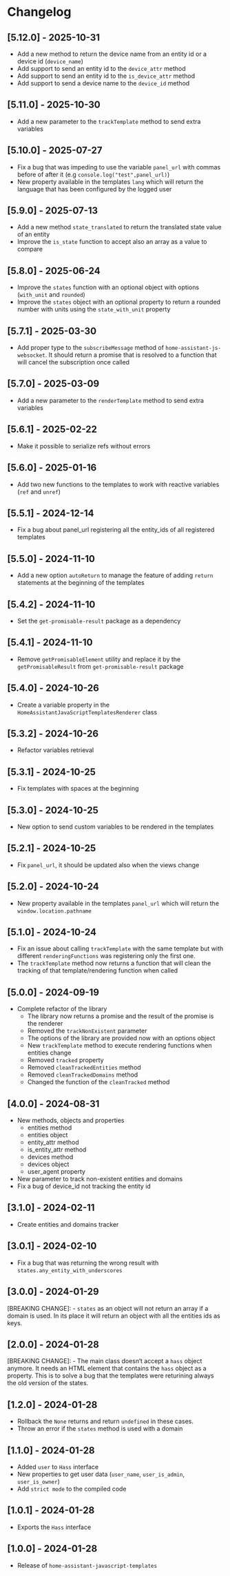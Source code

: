 # Changelog

## [5.12.0] - 2025-10-31

- Add a new method to return the device name from an entity id or a device id (`device_name`)
- Add support to send an entity id to the `device_attr` method
- Add support to send an entity id to the `is_device_attr` method
- Add support to send a device name to the `device_id` method

## [5.11.0] - 2025-10-30

- Add a new parameter to the `trackTemplate` method to send extra variables

## [5.10.0] - 2025-07-27

- Fix a bug that was impeding to use the variable `panel_url` with commas before of after it (e.g `console.log("test",panel_url)`)
- New property available in the templates `lang` which will return the language that has been configured by the logged user

## [5.9.0] - 2025-07-13

- Add a new method `state_translated` to return the translated state value of an entity
- Improve the `is_state` function to accept also an array as a value to compare

## [5.8.0] - 2025-06-24

- Improve the `states` function with an optional object with options (`with_unit` and `rounded`)
- Improve the `states` object with an optional property to return a rounded number with units using the `state_with_unit` property

## [5.7.1] - 2025-03-30

- Add proper type to the `subscribeMessage` method of `home-assistant-js-websocket`. It should return a promise that is resolved to a function that will cancel the subscription once called

## [5.7.0] - 2025-03-09

- Add a new parameter to the `renderTemplate` method to send extra variables

## [5.6.1] - 2025-02-22

- Make it possible to serialize refs without errors

## [5.6.0] - 2025-01-16

- Add two new functions to the templates to work with reactive variables (`ref` and `unref`)

## [5.5.1] - 2024-12-14

- Fix a bug about panel_url registering all the entity_ids of all registered templates

## [5.5.0] - 2024-11-10

- Add a new option `autoReturn` to manage the feature of adding `return` statements at the beginning of the templates

## [5.4.2] - 2024-11-10

- Set the `get-promisable-result` package as a dependency

## [5.4.1] - 2024-11-10

- Remove `getPromisableElement` utility and replace it by the `getPromisableResult` from `get-promisable-result` package

## [5.4.0] - 2024-10-26

- Create a variable property in the `HomeAssistantJavaScriptTemplatesRenderer` class

## [5.3.2] - 2024-10-26

- Refactor variables retrieval

## [5.3.1] - 2024-10-25

- Fix templates with spaces at the beginning

## [5.3.0] - 2024-10-25

- New option to send custom variables to be rendered in the templates

## [5.2.1] - 2024-10-25

- Fix `panel_url`, it should be updated also when the views change

## [5.2.0] - 2024-10-24

- New property available in the templates `panel_url` which will return the `window.location.pathname`

## [5.1.0] - 2024-10-24

- Fix an issue about calling `trackTemplate` with the same template but with different `renderingFunctions` was registering only the first one.
- The `trackTemplate` method now returns a function that will clean the tracking of that template/rendering function when called

## [5.0.0] - 2024-09-19

- Complete refactor of the library
    * The library now returns a promise and the result of the promise is the renderer
    * Removed the `trackNonExistent` parameter
    * The options of the library are provided now with an options object
    * New `trackTemplate` method to execute rendering functions when entities change
    * Removed `tracked` property
    * Removed `cleanTrackedEntities` method
    * Removed `cleanTrackedDomains` method
    * Changed the function of the `cleanTracked` method

## [4.0.0] - 2024-08-31

- New methods, objects and properties
    * entities method
    * entities object
    * entity_attr method
    * is_entity_attr method
    * devices method
    * devices object
    * user_agent property
- New parameter to track non-existent entities and domains
- Fix a bug of device_id not tracking the entity id

## [3.1.0] - 2024-02-11

- Create entities and domains tracker

## [3.0.1] - 2024-02-10

- Fix a bug that was returning the wrong result with `states.any_entity_with_underscores`

## [3.0.0] - 2024-01-29

[BREAKING CHANGE]:
    - `states` as an object will not return an array if a domain is used. In its place it will return an object with all the entities ids as keys.

## [2.0.0] - 2024-01-28

[BREAKING CHANGE]:
    - The main class doesn‘t accept a `hass` object anymore. It needs an HTML element that contains the `hass` object as a property. This is to solve a bug that the templates were returining always the old version of the states.

## [1.2.0] - 2024-01-28

- Rollback the `None` returns and return `undefined` in these cases.
- Throw an error if the `states` method is used with a domain

## [1.1.0] - 2024-01-28

- Added `user` to `Hass` interface
- New properties to get user data (`user_name`, `user_is_admin`, `user_is_owner`)
- Add `strict mode` to the compiled code

## [1.0.1] - 2024-01-28

- Exports the `Hass` interface

## [1.0.0] - 2024-01-28

- Release of `home-assistant-javascript-templates`